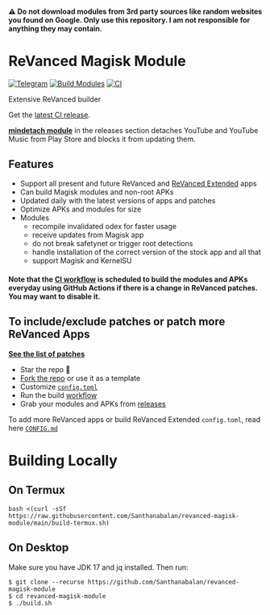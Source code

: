 #### ⚠️ Do not download modules from 3rd party sources like random websites you found on Google. Only use this repository. I am not responsible for anything they may contain.

# ReVanced Magisk Module
[![Telegram](https://img.shields.io/badge/Telegram-2CA5E0?style=for-the-badge&logo=telegram&logoColor=white)](https://t.me/rvc_magisk)
[![Build Modules](https://github.com/Santhanabalan/revanced-magisk-module/actions/workflows/build.yml/badge.svg)](https://github.com/Santhanabalan/revanced-magisk-module/actions/workflows/build.yml)
[![CI](https://github.com/Santhanabalan/revanced-magisk-module/actions/workflows/ci.yml/badge.svg?event=schedule)](https://github.com/Santhanabalan/revanced-magisk-module/actions/workflows/ci.yml)

Extensive ReVanced builder  

Get the [latest CI release](https://github.com/Santhanabalan/revanced-magisk-module/releases).

[**mindetach module**](https://github.com/j-hc/mindetach-magisk) in the releases section detaches YouTube and YouTube Music from Play Store and blocks it from updating them.

## Features
 * Support all present and future ReVanced and [ReVanced Extended](https://github.com/inotia00/revanced-patches) apps
 * Can build Magisk modules and non-root APKs
 * Updated daily with the latest versions of apps and patches
 * Optimize APKs and modules for size
 * Modules
     * recompile invalidated odex for faster usage
     * receive updates from Magisk app
     * do not break safetynet or trigger root detections
     * handle installation of the correct version of the stock app and all that
     * support Magisk and KernelSU

#### **Note that the [CI workflow](../../actions/workflows/ci.yml) is scheduled to build the modules and APKs everyday using GitHub Actions if there is a change in ReVanced patches. You may want to disable it.**

## To include/exclude patches or patch more ReVanced Apps
[**See the list of patches**](https://github.com/revanced/revanced-patches#-patches)

 * Star the repo :eyes:
 * [Fork the repo](https://github.com/Santhanabalan/revanced-magisk-module/fork) or use it as a template
 * Customize [`config.toml`](./config.toml)
 * Run the build [workflow](../../actions/workflows/build.yml)
 * Grab your modules and APKs from [releases](../../releases)

To add more ReVanced apps or build ReVanced Extended `config.toml`, read here [`CONFIG.md`](./CONFIG.md)

# Building Locally
## On Termux
```console
bash <(curl -sSf https://raw.githubusercontent.com/Santhanabalan/revanced-magisk-module/main/build-termux.sh)
```

## On Desktop
Make sure you have JDK 17 and jq installed. Then run:

```console
$ git clone --recurse https://github.com/Santhanabalan/revanced-magisk-module
$ cd revanced-magisk-module
$ ./build.sh
```
